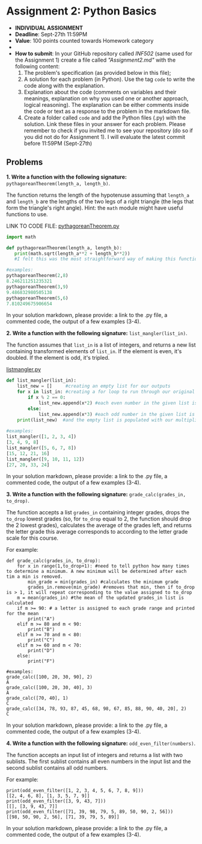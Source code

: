 # Assignment 2: Python Basics

* **INDIVIDUAL ASSIGNMENT**
* **Deadline**: Sept-27th 11:59PM
* **Value**: 100 points counted towards Homework category
* 
* **How to submit**: In your GitHub repository called *INF502* (same used for the Assignment 1) create a file called *"Assignment2.md"* with the following content:
  1. The problem's specification (as provided below in this file);
  2. A solution for each problem (in Python). Use the tag ```code``` to write the code along with the explanation.
  3. Explanation about the code (comments on variables and their meanings, explanation on why you used one or another approach, logical reasoning). The explanation can be either comments inside the code or text as a response to the problem in the markdown file.
  4. Create a folder called `code` and add the Python files (.py) with the solution. Link these files in your answer for each problem.
  Please remember to check if you invited me to see your repository (do so if you did not do for Assignment 1). I will evaluate the latest commit before 11:59PM (Sept-27th)

## Problems

**1. Write a function with the following signature:** `pythagoreanTheorem(length_a, length_b)`.

The function returns the length of the hypotenuse assuming that `length_a` and `length_b` are the lengths of the two legs of a right triangle (the legs that form the triangle's right angle). Hint: the `math` module might have useful functions to use.

LINK TO CODE FILE: [pythagoreanTheorem.py](https://github.com/pgiambuzzi/INF502/blob/main/code/pythagoreanTheorem.py)

```python
import math

def pythagoreanTheorem(length_a, length_b):
   print(math.sqrt(length_a**2 + length_b**2))
   #I felt this was the most straightforward way of making this function, simply printing the result of hypotenuse calculation: c=sqrt(a^2+b^2)

#examples:
pythagoreanTheorem(2,8)
8.246211251235321
pythagoreanTheorem(3,9)
9.486832980505138
pythagoreanTheorem(5,6)
7.810249675906654

```
In your solution markdown, please provide: a link to the .py file, a commented code, the output of a few examples (3-4).

**2. Write a function with the following signature:** `list_mangler(list_in)`.

The function assumes that `list_in` is a list of integers, and returns a new list containing transformed elements of `list_in`. If the element is even, it's doubled. If the element is odd, it's tripled.

[listmangler.py](https://github.com/pgiambuzzi/INF502/blob/main/code/listmangler.py)

```python
def list_mangler(list_in):
    list_new = []     #creating an empty list for our outputs
    for x in list_in: #creating a for loop to run through our original list
        if x % 2 == 0:
            list_new.append(x*2) #each even number in the given list is multiplied by 2
        else:
            list_new.append(x*3) #each odd number in the given list is multiplied by 3
    print(list_new)  #and the empty list is populated with our multiplication outputs
    
#examples:
list_mangler([1, 2, 3, 4])
[3, 4, 9, 8]
list_mangler([5, 6, 7, 8])
[15, 12, 21, 16]
list_mangler([9, 10, 11, 12])
[27, 20, 33, 24]
```
In your solution markdown, please provide: a link to the .py file, a commented code, the output of a few examples (3-4).

**3. Write a function with the following signature:** `grade_calc(grades_in, to_drop)`.

The function accepts a list `grades_in` containing integer grades, drops the `to_drop` lowest grades (so, for `to_drop` equal to 2, the function should drop the 2 lowest grades), calculates the average of the grades left, and returns the letter grade this average corresponds to according to the letter grade scale for this course.

For example:

```
def grade_calc(grades_in, to_drop):
    for x in range(1,to_drop+1): #need to tell python how many times to determine a minimum. A new minimum will be determined after each tim a min is removed.
        min_grade = min(grades_in) #calculates the minimum grade
        grades_in.remove(min_grade) #removes that min, then if to_drop is > 1, it will repeat corresponding to the value assigned to to_drop
    m = mean(grades_in) #the mean of the updated grades_in list is calculated
    if m >= 90: # a letter is assigned to each grade range and printed for the mean
        print("A")
    elif m >= 80 and m < 90:
        print("B")
    elif m >= 70 and m < 80:
        print("C")
    elif m >= 60 and m < 70:
        print("D")
    else:
        print("F")
        
#examples:
grade_calc([100, 20, 30, 90], 2)
A
grade_calc([100, 20, 30, 40], 3)
A
grade_calc([70, 40], 1)
C
grade_calc([34, 78, 93, 87, 45, 68, 98, 67, 85, 88, 90, 40, 20], 2)
C
```
In your solution markdown, please provide: a link to the .py file, a commented code, the output of a few examples (3-4).


**4. Write a function with the following signature:** `odd_even_filter(numbers)`.

The function accepts an input list of integers and returns a list with two sublists. The first sublist contains all even numbers in the input list and the second sublist contains all odd numbers.

For example:
```
print(odd_even_filter([1, 2, 3, 4, 5, 6, 7, 8, 9]))
[[2, 4, 6, 8], [1, 3, 5, 7, 9]]
print(odd_even_filter([3, 9, 43, 7]))
[[], [3, 9, 43, 7]]
print(odd_even_filter([71, 39, 98, 79, 5, 89, 50, 90, 2, 56]))
[[98, 50, 90, 2, 56], [71, 39, 79, 5, 89]]
```
In your solution markdown, please provide: a link to the .py file, a commented code, the output of a few examples (3-4).
